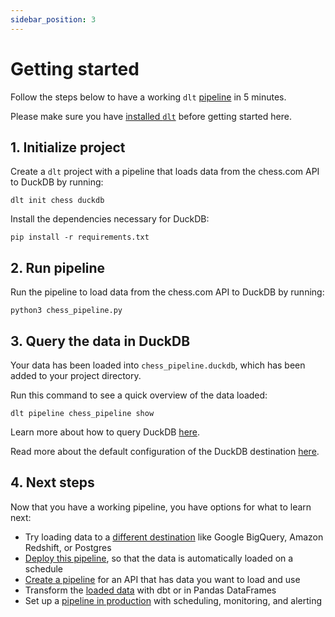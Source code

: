 ```yaml
---
sidebar_position: 3
---
```


# Getting started

Follow the steps below to have a working `dlt` [pipeline](./glossary#pipeline) in 5 minutes.

Please make sure you have [installed `dlt`](./installation.mdx) before getting started here.

## 1. Initialize project

Create a `dlt` project with a pipeline that loads data from the chess.com API to DuckDB by running:

```
dlt init chess duckdb
```

Install the dependencies necessary for DuckDB:
```
pip install -r requirements.txt
```

## 2. Run pipeline

Run the pipeline to load data from the chess.com API to DuckDB by running:
```
python3 chess_pipeline.py
```

## 3. Query the data in DuckDB

Your data has been loaded into `chess_pipeline.duckdb`, which has been added to your project directory.

Run this command to see a quick overview of the data loaded:
```
dlt pipeline chess_pipeline show
```

Learn more about how to query DuckDB [here](https://duckdb.org/docs/sql/introduction#querying-a-table).

Read more about the default configuration of the DuckDB destination [here](destinations.md#destination-configuration).

## 4. Next steps

Now that you have a working pipeline, you have options for what to learn next:
- Try loading data to a [different destination](./destinations) like Google BigQuery, Amazon Redshift, or Postgres
- [Deploy this pipeline](./walkthroughs/deploy-a-pipeline), so that the data is automatically
loaded on a schedule
- [Create a pipeline](./walkthroughs/create-a-pipeline) for an API that has data you want to load and use
- Transform the [loaded data](./using-loaded-data/transforming-the-data) with dbt or in Pandas DataFrames
- Set up a [pipeline in production](./running-in-production/scheduling) with scheduling,
monitoring, and alerting